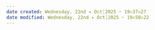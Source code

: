 ```yaml
---
date created: Wednesday, 22nd ✦ Oct┆2025 ➣ 19▫37▫27 
date modified: Wednesday, 22nd ✦ Oct┆2025 ➣ 19▫50▫22 
---
```


